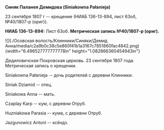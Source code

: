 **Синяк Паланея Демидова (Siniakowna Pałanieja)**

23 сентября 1807 г -- крещение (НИАБ 136-13-894, лист 63об, №40/1807-р
(ориг)).

**НИАБ 136-13-894:** Лист 63об. **Метрическая запись №40/1807-р
(ориг).**

![](./Осовская волость/Клинники/Синяки/Демид Анна/media/c2a9b0c38c5e860f41b1a3167c7851860fac4842.png){width="6.496527777777778in"
height="1.082866360454943in"}

Дедиловичская Покровская церковь. 23 сентября 1807 года. Метрическая
запись о крещении.

Siniakowna Pałanieja -- дочь родителей с деревни Клинники.

Siniak Dziamid -- отец.

Siniakowa Anna -- мать.

Czaplay Karp -- кум, с деревни Отруб.

Huzniakowa Parasia -- кума, с деревни Отруб.

Jazgunowicz Antoni -- ксёндз.
